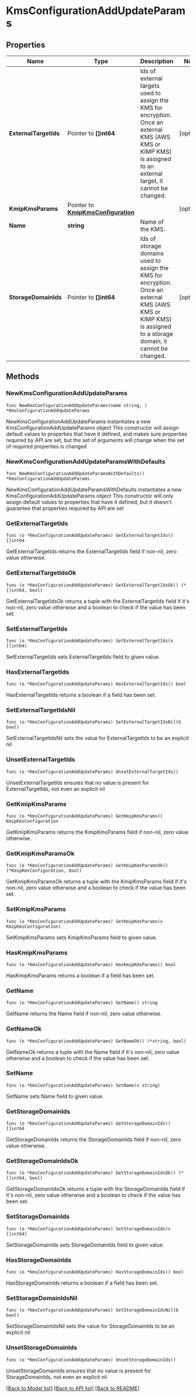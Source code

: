 # KmsConfigurationAddUpdateParams

## Properties

Name | Type | Description | Notes
------------ | ------------- | ------------- | -------------
**ExternalTargetIds** | Pointer to **[]int64** | Ids of external targets used to assign the KMS for encryption. Once an external KMS (AWS KMS or KIMP KMS) is assigned to an external target, it cannot be changed. | [optional] 
**KmipKmsParams** | Pointer to [**KmipKmsConfiguration**](KmipKmsConfiguration.md) |  | [optional] 
**Name** | **string** | Name of the KMS. | 
**StorageDomainIds** | Pointer to **[]int64** | Ids of storage domains used to assign the KMS for encryption. Once an external KMS (AWS KMS or KIMP KMS) is assigned to a storage domain, it cannot be changed. | [optional] 

## Methods

### NewKmsConfigurationAddUpdateParams

`func NewKmsConfigurationAddUpdateParams(name string, ) *KmsConfigurationAddUpdateParams`

NewKmsConfigurationAddUpdateParams instantiates a new KmsConfigurationAddUpdateParams object
This constructor will assign default values to properties that have it defined,
and makes sure properties required by API are set, but the set of arguments
will change when the set of required properties is changed

### NewKmsConfigurationAddUpdateParamsWithDefaults

`func NewKmsConfigurationAddUpdateParamsWithDefaults() *KmsConfigurationAddUpdateParams`

NewKmsConfigurationAddUpdateParamsWithDefaults instantiates a new KmsConfigurationAddUpdateParams object
This constructor will only assign default values to properties that have it defined,
but it doesn't guarantee that properties required by API are set

### GetExternalTargetIds

`func (o *KmsConfigurationAddUpdateParams) GetExternalTargetIds() []int64`

GetExternalTargetIds returns the ExternalTargetIds field if non-nil, zero value otherwise.

### GetExternalTargetIdsOk

`func (o *KmsConfigurationAddUpdateParams) GetExternalTargetIdsOk() (*[]int64, bool)`

GetExternalTargetIdsOk returns a tuple with the ExternalTargetIds field if it's non-nil, zero value otherwise
and a boolean to check if the value has been set.

### SetExternalTargetIds

`func (o *KmsConfigurationAddUpdateParams) SetExternalTargetIds(v []int64)`

SetExternalTargetIds sets ExternalTargetIds field to given value.

### HasExternalTargetIds

`func (o *KmsConfigurationAddUpdateParams) HasExternalTargetIds() bool`

HasExternalTargetIds returns a boolean if a field has been set.

### SetExternalTargetIdsNil

`func (o *KmsConfigurationAddUpdateParams) SetExternalTargetIdsNil(b bool)`

 SetExternalTargetIdsNil sets the value for ExternalTargetIds to be an explicit nil

### UnsetExternalTargetIds
`func (o *KmsConfigurationAddUpdateParams) UnsetExternalTargetIds()`

UnsetExternalTargetIds ensures that no value is present for ExternalTargetIds, not even an explicit nil
### GetKmipKmsParams

`func (o *KmsConfigurationAddUpdateParams) GetKmipKmsParams() KmipKmsConfiguration`

GetKmipKmsParams returns the KmipKmsParams field if non-nil, zero value otherwise.

### GetKmipKmsParamsOk

`func (o *KmsConfigurationAddUpdateParams) GetKmipKmsParamsOk() (*KmipKmsConfiguration, bool)`

GetKmipKmsParamsOk returns a tuple with the KmipKmsParams field if it's non-nil, zero value otherwise
and a boolean to check if the value has been set.

### SetKmipKmsParams

`func (o *KmsConfigurationAddUpdateParams) SetKmipKmsParams(v KmipKmsConfiguration)`

SetKmipKmsParams sets KmipKmsParams field to given value.

### HasKmipKmsParams

`func (o *KmsConfigurationAddUpdateParams) HasKmipKmsParams() bool`

HasKmipKmsParams returns a boolean if a field has been set.

### GetName

`func (o *KmsConfigurationAddUpdateParams) GetName() string`

GetName returns the Name field if non-nil, zero value otherwise.

### GetNameOk

`func (o *KmsConfigurationAddUpdateParams) GetNameOk() (*string, bool)`

GetNameOk returns a tuple with the Name field if it's non-nil, zero value otherwise
and a boolean to check if the value has been set.

### SetName

`func (o *KmsConfigurationAddUpdateParams) SetName(v string)`

SetName sets Name field to given value.


### GetStorageDomainIds

`func (o *KmsConfigurationAddUpdateParams) GetStorageDomainIds() []int64`

GetStorageDomainIds returns the StorageDomainIds field if non-nil, zero value otherwise.

### GetStorageDomainIdsOk

`func (o *KmsConfigurationAddUpdateParams) GetStorageDomainIdsOk() (*[]int64, bool)`

GetStorageDomainIdsOk returns a tuple with the StorageDomainIds field if it's non-nil, zero value otherwise
and a boolean to check if the value has been set.

### SetStorageDomainIds

`func (o *KmsConfigurationAddUpdateParams) SetStorageDomainIds(v []int64)`

SetStorageDomainIds sets StorageDomainIds field to given value.

### HasStorageDomainIds

`func (o *KmsConfigurationAddUpdateParams) HasStorageDomainIds() bool`

HasStorageDomainIds returns a boolean if a field has been set.

### SetStorageDomainIdsNil

`func (o *KmsConfigurationAddUpdateParams) SetStorageDomainIdsNil(b bool)`

 SetStorageDomainIdsNil sets the value for StorageDomainIds to be an explicit nil

### UnsetStorageDomainIds
`func (o *KmsConfigurationAddUpdateParams) UnsetStorageDomainIds()`

UnsetStorageDomainIds ensures that no value is present for StorageDomainIds, not even an explicit nil

[[Back to Model list]](../README.md#documentation-for-models) [[Back to API list]](../README.md#documentation-for-api-endpoints) [[Back to README]](../README.md)


